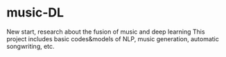 # music-DL
New start, research about the fusion of music and deep learning 
This project includes basic codes&models of NLP, music generation, automatic songwriting, etc.  
